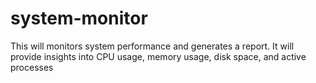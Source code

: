 # system-monitor
This will monitors system performance and generates a report. It will  provide insights into CPU usage, memory usage, disk space, and active processes
